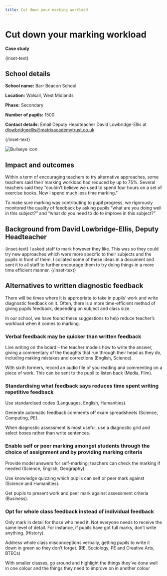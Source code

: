 ```yaml
---
title: Cut down your marking workload
---
```


# Cut down your marking workload

<strong class="govuk-tag">Case study</strong>

{inset-text}

## School details

**School name:** Barr Beacon School

**Location:** Walsall, West Midlands

**Phase:** Secondary

**Number of pupils:** 1500

**Contact details:** Email Deputy Headteacher David Lowbridge-Ellis at <dlowbridgeellis@matrixacademytrust.co.uk> 

{/inset-text}

<div class="govuk-grid-row dfe-width-container">
  <div class="govuk-grid-column-full">
    <div class="info-box">
      <div class="info-box__corner">
        <img src="/assets/images/bullseye.svg" alt="Bullseye icon">
      </div>
      <h2 class="govuk-heading-m">
        Impact and outcomes
      </h2>
      <p>
        Within a term of encouraging teachers to try alternative approaches, some teachers said their marking workload had reduced by up to 75%. Several teachers said they “couldn’t believe we used to spend four hours on a set of exercise books. Now I spend much less time marking.”  
      </p>
      <p>
      To make sure marking was contributing to pupil progress, we rigorously monitored the quality of feedback by asking pupils “what are you doing well in this subject?” and “what do you need to do to improve in this subject?”
      </p>
    </div>
  </div>
</div>

## Background from David Lowbridge-Ellis, Deputy Headteacher

{inset-text}
I asked staff to mark however they like. This was so they could try new approaches which were more specific to their subjects and the pupils in front of them. I collated some of these ideas in a document and sent it to all staff to further encourage them to try doing things in a more time efficient manner. 
{/inset-text}

## Alternatives to written diagnostic feedback 

There will be times where it is appropriate to take in pupils’ work and write diagnostic feedback on it. Often, there is a more time-efficient method of giving pupils feedback, depending on subject and class size.  

In our school, we have found these suggestions to help reduce teacher’s workload when it comes to marking.  

### Verbal feedback may be quicker than written feedback 

Live writing on the board – the teacher models how to write the answer, giving a commentary of the thoughts that run through their head as they do, including making mistakes and corrections (English, Science). 

With sixth formers, record an audio file of you reading and commenting on a piece of work. This can be sent to the pupil to listen back (Media, Film). 

### Standardising what feedback says reduces time spent writing repetitive feedback 

Use standardised codes (Languages, English, Humanities). 

Generate automatic feedback comments off exam spreadsheets (Science, Computing, PE). 

When diagnostic assessment is most useful, use a diagnostic grid and select boxes rather than write sentences. 

### Enable self or peer marking amongst students through the choice of assignment and by providing marking criteria 

Provide model answers for self-marking; teachers can check the marking if needed (Science, English, Geography). 

Use knowledge quizzing which pupils can self or peer mark against (Science and Humanities). 

Get pupils to present work and peer mark against assessment criteria (Business). 

### Opt for whole class feedback instead of individual feedback 

Only mark in detail for those who need it. Not everyone needs to receive the same level of detail. For instance, if pupils have got full marks, don’t write anything. (History). 

Address whole class misconceptions verbally, getting pupils to write it down in green so they don’t forget. (RE, Sociology, PE and Creative Arts, BTECs) 

With smaller classes, go around and highlight the things they’ve done well in one colour and the things they need to improve on in another colour 
